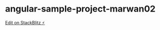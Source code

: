 # angular-sample-project-marwan02

[Edit on StackBlitz ⚡️](https://stackblitz.com/edit/angular-sample-project-marwan02)